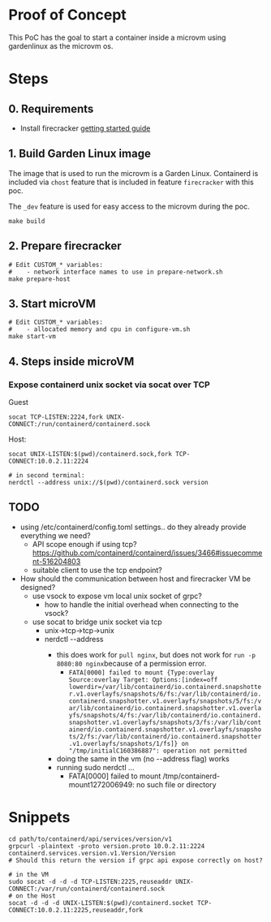# Proof of Concept

This PoC has the goal to start a container inside a microvm using gardenlinux as the microvm os. 


# Steps 


## 0. Requirements

- Install firecracker [getting started guide](https://github.com/firecracker-microvm/firecracker#getting-started)


## 1. Build Garden Linux image

The image that is used to run the microvm is a Garden Linux. 
Containerd is included via `chost` feature that is included in feature `firecracker` with this poc.

The `_dev` feature is used for easy access to the microvm during the poc.

```
make build
```

## 2. Prepare firecracker

```
# Edit CUSTOM_* variables:
#    - network interface names to use in prepare-network.sh
make prepare-host
```

## 3. Start microVM

```
# Edit CUSTOM_* variables:
#    - allocated memory and cpu in configure-vm.sh
make start-vm 
```

## 4. Steps inside microVM

### Expose containerd unix socket via socat over TCP

Guest
```
socat TCP-LISTEN:2224,fork UNIX-CONNECT:/run/containerd/containerd.sock
```

Host:
```
socat UNIX-LISTEN:$(pwd)/containerd.sock,fork TCP-CONNECT:10.0.2.11:2224

# in second terminal:
nerdctl --address unix://$(pwd)/containerd.sock version
```



## TODO

- using /etc/containerd/config.toml settings.. do they already provide everything we need?
    - API scope enough if using tcp? https://github.com/containerd/containerd/issues/3466#issuecomment-516204803
    - suitable client to use the tcp endpoint?
- How should the communication between host and firecracker VM be designed?
    - use vsock to expose vm local unix socket of grpc?
        - how to handle the initial overhead when connecting to the vsock?
    - use socat to bridge unix socket via tcp
        - unix->tcp->tcp->unix
        - nerdctl --address <unix-socket-on-host-that-got-forwarded-via-socat>
            - this does work for `pull nginx`, but does not work for `run -p 8080:80 nginx`because of a permission error.
                -  `FATA[0000] failed to mount {Type:overlay Source:overlay Target: Options:[index=off lowerdir=/var/lib/containerd/io.containerd.snapshotter.v1.overlayfs/snapshots/6/fs:/var/lib/containerd/io.containerd.snapshotter.v1.overlayfs/snapshots/5/fs:/var/lib/containerd/io.containerd.snapshotter.v1.overlayfs/snapshots/4/fs:/var/lib/containerd/io.containerd.snapshotter.v1.overlayfs/snapshots/3/fs:/var/lib/containerd/io.containerd.snapshotter.v1.overlayfs/snapshots/2/fs:/var/lib/containerd/io.containerd.snapshotter.v1.overlayfs/snapshots/1/fs]} on "/tmp/initialC160386887": operation not permitted `
            - doing the same in the vm (no --address flag) works
            - running sudo nerdctl ...
                - FATA[0000] failed to mount /tmp/containerd-mount1272006949: no such file or directory


# Snippets

``` 
cd path/to/containerd/api/services/version/v1
grpcurl -plaintext -proto version.proto 10.0.2.11:2224 containerd.services.version.v1.Version/Version
# Should this return the version if grpc api expose correctly on host?
```

```
# in the VM
sudo socat -d -d -d TCP-LISTEN:2225,reuseaddr UNIX-CONNECT:/var/run/containerd/containerd.sock
# on the Host
socat -d -d -d UNIX-LISTEN:$(pwd)/containerd.socket TCP-CONNECT:10.0.2.11:2225,reuseaddr,fork
```
